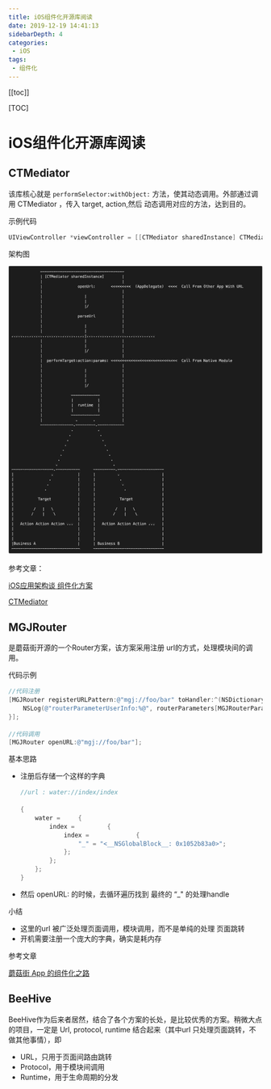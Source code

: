 ```yaml
---
title: iOS组件化开源库阅读
date: 2019-12-19 14:41:13
sidebarDepth: 4
categories: 
 - iOS
tags: 
 - 组件化
---
```


[[toc]]

[TOC]

# iOS组件化开源库阅读

## CTMediator

该库核心就是 `performSelector:withObject:` 方法，使其动态调用。外部通过调用 CTMediator ，传入 target, action,然后 动态调用对应的方法，达到目的。

示例代码

```objective-c
UIViewController *viewController = [[CTMediator sharedInstance] CTMediator_viewControllerForDetail];
```

架构图

![](./component.jpg)



参考文章：

[iOS应用架构谈 组件化方案](https://casatwy.com/iOS-Modulization.html)

[CTMediator](https://github.com/casatwy/CTMediator)



## MGJRouter

是蘑菇街开源的一个Router方案，该方案采用注册 url的方式，处理模块间的调用。

代码示例

```objective-c
//代码注册
[MGJRouter registerURLPattern:@"mgj://foo/bar" toHandler:^(NSDictionary *routerParameters) {
    NSLog(@"routerParameterUserInfo:%@", routerParameters[MGJRouterParameterUserInfo]);
}];

//代码调用
[MGJRouter openURL:@"mgj://foo/bar"];

```



基本思路

* 注册后存储一个这样的字典

  ```objective-c
  //url : water://index/index
  
  {
      water =     {
          index =         {
              index =             {
                  "_" = "<__NSGlobalBlock__: 0x1052b83a0>";
              };
          };
      };
  }
  ```

* 然后 openURL: 的时候，去循环遍历找到 最终的 “_" 的处理handle



小结

* 这里的url 被广泛处理页面调用，模块调用，而不是单纯的处理 页面跳转
* 开机需要注册一个庞大的字典，确实是耗内存



参考文章

[蘑菇街 App 的组件化之路](https://limboy.me/tech/2016/03/10/mgj-components.html)



## BeeHive

BeeHive作为后来者居然，结合了各个方案的长处，是比较优秀的方案。稍微大点的项目，一定是 Url, protocol, runtime 结合起来（其中url 只处理页面跳转，不做其他事情），即

* URL，只用于页面间路由跳转
* Protocol，用于模块间调用
* Runtime，用于生命周期的分发